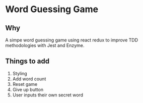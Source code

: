 # Word Guessing Game
## Why
A simpe word guessing game using react redux to improve TDD methodologies with Jest and Enzyme.

## Things to add

1. Styling
2. Add word count
3. Reset game
4. Give up button
5. User inputs their own secret word